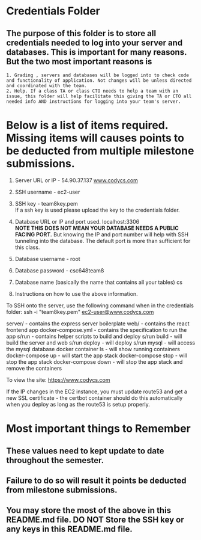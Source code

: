 # Credentials Folder

## The purpose of this folder is to store all credentials needed to log into your server and databases. This is important for many reasons. But the two most important reasons is
    1. Grading , servers and databases will be logged into to check code and functionality of application. Not changes will be unless directed and coordinated with the team.
    2. Help. If a class TA or class CTO needs to help a team with an issue, this folder will help facilitate this giving the TA or CTO all needed info AND instructions for logging into your team's server. 


# Below is a list of items required. Missing items will causes points to be deducted from multiple milestone submissions.

1. Server URL or IP - 54.90.37.137
www.codycs.com

2. SSH username - 
ec2-user

3. SSH key - team8key.pem
    <br> If a ssh key is used please upload the key to the credentials folder.
4. Database URL or IP and port used.
localhost:3306
    <br><strong> NOTE THIS DOES NOT MEAN YOUR DATABASE NEEDS A PUBLIC FACING PORT.</strong> But knowing the IP and port number will help with SSH tunneling into the database. The default port is more than sufficient for this class.
5. Database username - root
6. Database password - csc648team8
7. Database name (basically the name that contains all your tables)
cs

8. Instructions on how to use the above information.

To SSH onto the server, use the following command when in the credentials folder:
ssh -i "team8key.pem" ec2-user@www.codycs.com

server/ - contains the express server boilerplate
web/ - contains the react frontend app
docker-compose.yml - contains the specification to run the app
s/run - contains helper scripts to build and deploy
s/run build - will build the server and web
s/run deploy - will deploy
s/run mysql - will access the mysql database
docker container ls - will show running containers
docker-compose up - will start the app stack
docker-compose stop - will stop the app stack
docker-compose down - will stop the app stack and remove the containers

To view the site:
https://www.codycs.com

If the IP changes in the EC2 instance, you must update route53 and get a new SSL certificate - the certbot container should do this automatically when you deploy as long as the route53 is setup properly.


# Most important things to Remember
## These values need to kept update to date throughout the semester. <br>
## <strong>Failure to do so will result it points be deducted from milestone submissions.</strong><br>
## You may store the most of the above in this README.md file. DO NOT Store the SSH key or any keys in this README.md file.
